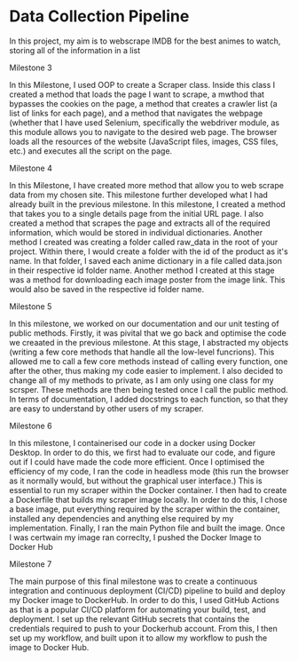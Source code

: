 # Data Collection Pipeline

In this project, my aim is to webscrape IMDB for the best animes to watch, storing all of the information in a list

Milestone 3

In this Milestone, I used OOP to create a Scraper class. Inside this class I created a method that loads the page I want to scrape, a mwthod that bypasses the cookies on the page, a method that creates a crawler list (a list of links for each page), and a method that navigates the webpage (whether that I have used Selenium, specifically the webdriver module, as this module allows you to navigate to the desired web page. The browser loads all the resources of the website (JavaScript files, images, CSS files, etc.) and executes all the script on the page. 

Milestone 4

In this Milestone, I have created more method that allow you to web scrape data from my chosen site. This milestone further developed what I had already built in the previous milestone. In this milestone, I created a method that takes you to a single details page from the initial URL page. I also created a method that scrapes the page and extracts all of the required information, which would be stored in individual dictionaries. Another method I created was creating a folder called raw_data in the root of your project. Within there, I would create a folder with the id of the product as it's name. In that folder, I saved each anime dictionary in a file called data.json in their respective id folder name.
Another method I created at this stage was a method for downloading each image poster from the image link. This would also be saved in the respective id folder name.

Milestone 5

In this milestone, we worked on our documentation and our unit testing of public methods. Firstly, it was pivital that we go back and optimise the code we creaated in the previous milestone. At this stage, I abstracted my objects (writing a few core methods that handle all the low-level funcrions). This allowed me to call a few core methods instead of calling every function, one after the other, thus making my code easier to implement. I also decided to change all of my methods to private,  as I am only using one class for my scrsper. These methods are then being tested once I call the public method. 
In terms of documentation, I added docstrings to each function, so that they are easy to understand by other users of my scraper.

Milestone 6

In this milestone, I containerised our code in a docker using Docker Desktop. In order to do this, we first had to evaluate our code, and figure out if I could have made the code more efficient. Once I optimised the efficiency of my code, I ran the code in headless mode (this run the browser as it normally would, but without the graphical user interface.) This is essential to run my scraper within the Docker container. I then had to create a Dockerfile that builds my scraper image locally. 
In order to do this, I chose a base image, put everything required by the scraper within the container, installed any dependencies and anything else required by my implementation. Finally, I ran the main Python file and built the image. Once I was certwain my image ran correclty, I pushed the Docker Image to Docker Hub

Milestone 7

The main purpose of this final milestone was to create a continuous integration and continuous deployment (CI/CD) pipeline to build and deploy my Docker image to DockerHub. In order to do this, I used GitHub Actions as that is a popular CI/CD platform for automating your build, test, and deployment. I set up the relevant GitHub secrets that contains the credentials required to push to your Dockerhub account. From this, I then set up my workflow, and built upon it to allow my workflow to push the image to Docker Hub.